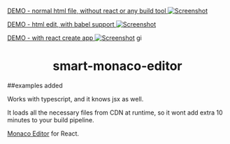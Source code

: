 

[DEMO - normal html file, without react or any build tool ![Screenshot](https://unpkg.com/@zedvision/smart-monaco-editor/screenshot.png)](https://unpkg.com/@zedvision/smart-monaco-editor/index.html)

[DEMO - html edit, with babel support ![Screenshot](https://unpkg.com/@zedvision/smart-monaco-editor/screenshot-html.png)](https://unpkg.com/@zedvision/smart-monaco-editor/exampleHtml.html) 

[DEMO - with react create app  ![Screenshot](https://unpkg.com/@zedvision/smart-monaco-editor/screenshot-example.png)](https://unpkg.com/@zedvision/smart-monaco-editor-example/build/index.html) 
gi

<h1 align="center">smart-monaco-editor</h1>

##examples added

Works with typescript, and it knows jsx as well.

It loads all the necessary files from CDN at runtime, so it wont add extra 10 minutes to your build pipeline.


[Monaco Editor](https://github.com/Microsoft/monaco-editor) for React.
